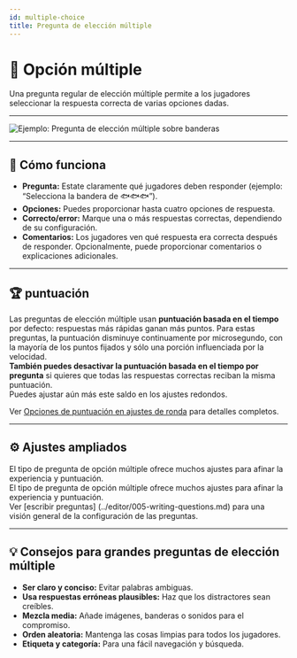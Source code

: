 ```yaml
---
id: multiple-choice
title: Pregunta de elección múltiple
---
```


# 🔢 Opción múltiple

Una pregunta regular de elección múltiple permite a los jugadores seleccionar la respuesta correcta de varias opciones dadas.

---

![Ejemplo: Pregunta de elección múltiple sobre banderas](/images/question-modes/multiple-choice/multiple-choice-wales.png)

---

## 📝 Cómo funciona

- **Pregunta:** Estate claramente qué jugadores deben responder (ejemplo: “Selecciona la bandera de 🐟🐟🐟”).
- **Opciones:** Puedes proporcionar hasta cuatro opciones de respuesta.
- **Correcto/error:** Marque una o más respuestas correctas, dependiendo de su configuración.
- **Comentarios:** Los jugadores ven qué respuesta era correcta después de responder. Opcionalmente, puede proporcionar comentarios o explicaciones adicionales.

---

## 🏆 puntuación

Las preguntas de elección múltiple usan **puntuación basada en el tiempo** por defecto: respuestas más rápidas ganan más puntos. Para estas preguntas, la puntuación disminuye continuamente por microsegundo, con la mayoría de los puntos fijados y sólo una porción influenciada por la velocidad.\
**También puedes desactivar la puntuación basada en el tiempo por pregunta** si quieres que todas las respuestas correctas reciban la misma puntuación.\
Puedes ajustar aún más este saldo en los ajustes redondos.

Ver [Opciones de puntuación en ajustes de ronda](../editor/008-round-options.md#-scoring-options) para detalles completos.

---

## ⚙️ Ajustes ampliados

El tipo de pregunta de opción múltiple ofrece muchos ajustes para afinar la experiencia y puntuación.\
El tipo de pregunta de opción múltiple ofrece muchos ajustes para afinar la experiencia y puntuación.\
Ver [escribir preguntas] (../editor/005-writing-questions.md) para una visión general de la configuración de las preguntas.

---

## 💡 Consejos para grandes preguntas de elección múltiple

- **Ser claro y conciso:** Evitar palabras ambiguas.
- **Usa respuestas erróneas plausibles:** Haz que los distractores sean creíbles.
- **Mezcla media:** Añade imágenes, banderas o sonidos para el compromiso.
- **Orden aleatoria:** Mantenga las cosas limpias para todos los jugadores.
- **Etiqueta y categoría:** Para una fácil navegación y búsqueda.
